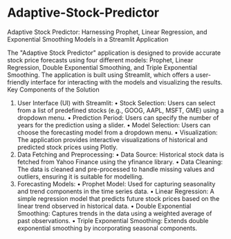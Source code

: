 # Adaptive-Stock-Predictor
Adaptive Stock Predictor: Harnessing Prophet, Linear Regression, and Exponential Smoothing Models in a Streamlit Application

The "Adaptive Stock Predictor" application is designed to provide accurate stock price forecasts using four different models: Prophet, Linear Regression, Double Exponential Smoothing, and Triple Exponential Smoothing. The application is built using Streamlit, which offers a user-friendly interface for interacting with the models and visualizing the results.
Key Components of the Solution
1.	User Interface (UI) with Streamlit:
•	Stock Selection: Users can select from a list of predefined stocks (e.g., GOOG, AAPL, MSFT, GME) using a dropdown menu.
•	Prediction Period: Users can specify the number of years for the prediction using a slider.
•	Model Selection: Users can choose the forecasting model from a dropdown menu.
•	Visualization: The application provides interactive visualizations of historical and predicted stock prices using Plotly.
2.	Data Fetching and Preprocessing:
•	Data Source: Historical stock data is fetched from Yahoo Finance using the yfinance library.
•	Data Cleaning: The data is cleaned and pre-processed to handle missing values and outliers, ensuring it is suitable for modelling.
3.	Forecasting Models:
•	Prophet Model: Used for capturing seasonality and trend components in the time series data.
•	Linear Regression: A simple regression model that predicts future stock prices based on the linear trend observed in historical data.
•	Double Exponential Smoothing: Captures trends in the data using a weighted average of past observations.
•	Triple Exponential Smoothing: Extends double exponential smoothing by incorporating seasonal components.
